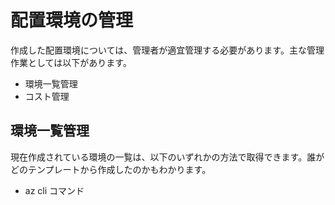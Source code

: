 # 配置環境の管理

作成した配置環境については、管理者が適宜管理する必要があります。主な管理作業としては以下があります。

- 環境一覧管理
- コスト管理

## 環境一覧管理

現在作成されている環境の一覧は、以下のいずれかの方法で取得できます。誰がどのテンプレートから作成したのかもわかります。

- az cli コマンド


